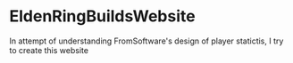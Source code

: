 # EldenRingBuildsWebsite
In attempt of understanding FromSoftware's design of player statictis, I try to create this website
